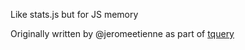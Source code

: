 Like stats.js but for JS memory

Originally written by @jeromeetienne as part of [tquery](https://github.com/jeromeetienne/tquery)